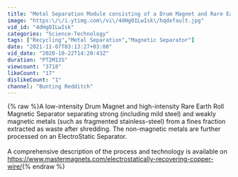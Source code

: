 ```yaml
---
title: "Metal Separation Module consisting of a Drum Magnet and Rare Earth Roll Magnetic Separator"
image: "https:\/\/i.ytimg.com\/vi\/4dHg0ILwIsk\/hqdefault.jpg"
vid_id: "4dHg0ILwIsk"
categories: "Science-Technology"
tags: ["Recycling","Metal Separation","Magnetic Separator"]
date: "2021-11-07T03:13:27+03:00"
vid_date: "2020-10-22T14:20:43Z"
duration: "PT2M13S"
viewcount: "3718"
likeCount: "17"
dislikeCount: "1"
channel: "Bunting Redditch"
---
```

{% raw %}A low-intensity Drum Magnet and high-intensity Rare Earth Roll Magnetic Separator separating strong (including mild steel) and weakly magnetic metals (such as fragmented stainless-steel) from a fines fraction extracted as waste after shredding.  The non-magnetic metals are further processed on an ElectroStatic Separator.<br /><br />A comprehensive description of the process and technology is available on <a rel="nofollow" target="blank" href="https://www.mastermagnets.com/electrostatically-recovering-copper-wire/">https://www.mastermagnets.com/electrostatically-recovering-copper-wire/</a>{% endraw %}
